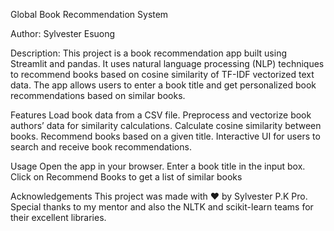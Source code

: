 Global Book Recommendation System

Author: Sylvester Esuong

Description: 
This project is a book recommendation app built using Streamlit and pandas. 
It uses natural language processing (NLP) techniques to recommend books based on cosine similarity of TF-IDF vectorized text data. 
The app allows users to enter a book title and get personalized book recommendations based on similar books.

Features
Load book data from a CSV file.
Preprocess and vectorize book authors’ data for similarity calculations.
Calculate cosine similarity between books.
Recommend books based on a given title.
Interactive UI for users to search and receive book recommendations.

Usage
Open the app in your browser.
Enter a book title in the input box.
Click on Recommend Books to get a list of similar books

Acknowledgements
This project was made with ❤️ by Sylvester P.K Pro. 
Special thanks to my mentor and also the NLTK and scikit-learn teams for their excellent libraries.
